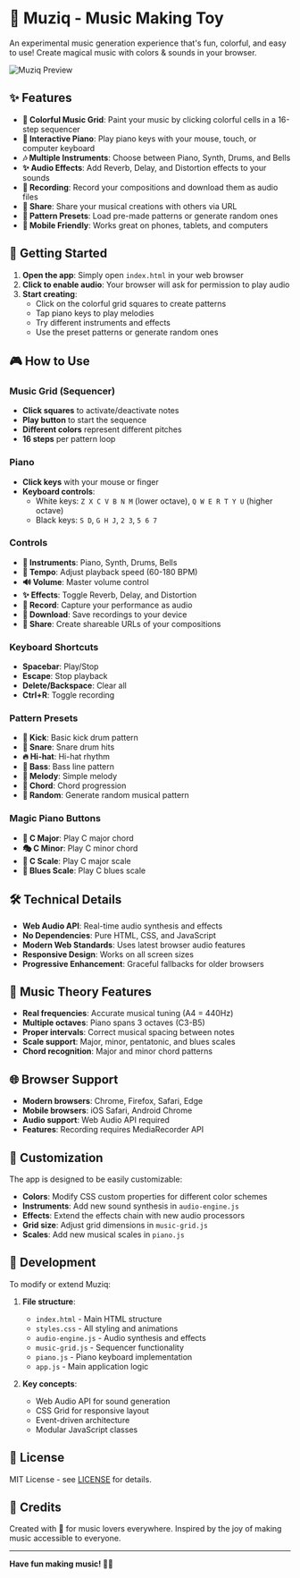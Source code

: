 # 🎵 Muziq - Music Making Toy

An experimental music generation experience that's fun, colorful, and easy to use! Create magical music with colors & sounds in your browser.

![Muziq Preview](https://user-images.githubusercontent.com/placeholder/preview.gif)

## ✨ Features

- **🌈 Colorful Music Grid**: Paint your music by clicking colorful cells in a 16-step sequencer
- **🎹 Interactive Piano**: Play piano keys with your mouse, touch, or computer keyboard
- **🎶 Multiple Instruments**: Choose between Piano, Synth, Drums, and Bells
- **✨ Audio Effects**: Add Reverb, Delay, and Distortion effects to your sounds
- **🔴 Recording**: Record your compositions and download them as audio files
- **🔗 Share**: Share your musical creations with others via URL
- **🎲 Pattern Presets**: Load pre-made patterns or generate random ones
- **📱 Mobile Friendly**: Works great on phones, tablets, and computers

## 🚀 Getting Started

1. **Open the app**: Simply open `index.html` in your web browser
2. **Click to enable audio**: Your browser will ask for permission to play audio
3. **Start creating**: 
   - Click on the colorful grid squares to create patterns
   - Tap piano keys to play melodies
   - Try different instruments and effects
   - Use the preset patterns or generate random ones

## 🎮 How to Use

### Music Grid (Sequencer)
- **Click squares** to activate/deactivate notes
- **Play button** to start the sequence
- **Different colors** represent different pitches
- **16 steps** per pattern loop

### Piano
- **Click keys** with your mouse or finger
- **Keyboard controls**:
  - White keys: `Z X C V B N M` (lower octave), `Q W E R T Y U` (higher octave)
  - Black keys: `S D`, `G H J`, `2 3`, `5 6 7`

### Controls
- **🎹 Instruments**: Piano, Synth, Drums, Bells
- **🕺 Tempo**: Adjust playback speed (60-180 BPM)
- **🔊 Volume**: Master volume control
- **✨ Effects**: Toggle Reverb, Delay, and Distortion
- **🔴 Record**: Capture your performance as audio
- **💾 Download**: Save recordings to your device
- **🔗 Share**: Create shareable URLs of your compositions

### Keyboard Shortcuts
- **Spacebar**: Play/Stop
- **Escape**: Stop playback
- **Delete/Backspace**: Clear all
- **Ctrl+R**: Toggle recording

### Pattern Presets
- **🥁 Kick**: Basic kick drum pattern
- **🎯 Snare**: Snare drum hits
- **🔥 Hi-hat**: Hi-hat rhythm
- **🎸 Bass**: Bass line pattern
- **🎼 Melody**: Simple melody
- **🎵 Chord**: Chord progression
- **🎲 Random**: Generate random musical pattern

### Magic Piano Buttons
- **🎹 C Major**: Play C major chord
- **🎭 C Minor**: Play C minor chord
- **🎼 C Scale**: Play C major scale
- **🌟 Blues Scale**: Play C blues scale

## 🛠️ Technical Details

- **Web Audio API**: Real-time audio synthesis and effects
- **No Dependencies**: Pure HTML, CSS, and JavaScript
- **Modern Web Standards**: Uses latest browser audio features
- **Responsive Design**: Works on all screen sizes
- **Progressive Enhancement**: Graceful fallbacks for older browsers

## 🎵 Music Theory Features

- **Real frequencies**: Accurate musical tuning (A4 = 440Hz)
- **Multiple octaves**: Piano spans 3 octaves (C3-B5)
- **Proper intervals**: Correct musical spacing between notes
- **Scale support**: Major, minor, pentatonic, and blues scales
- **Chord recognition**: Major and minor chord patterns

## 🌐 Browser Support

- **Modern browsers**: Chrome, Firefox, Safari, Edge
- **Mobile browsers**: iOS Safari, Android Chrome
- **Audio support**: Web Audio API required
- **Features**: Recording requires MediaRecorder API

## 🎨 Customization

The app is designed to be easily customizable:
- **Colors**: Modify CSS custom properties for different color schemes
- **Instruments**: Add new sound synthesis in `audio-engine.js`
- **Effects**: Extend the effects chain with new audio processors
- **Grid size**: Adjust grid dimensions in `music-grid.js`
- **Scales**: Add new musical scales in `piano.js`

## 🔧 Development

To modify or extend Muziq:

1. **File structure**:
   - `index.html` - Main HTML structure
   - `styles.css` - All styling and animations
   - `audio-engine.js` - Audio synthesis and effects
   - `music-grid.js` - Sequencer functionality
   - `piano.js` - Piano keyboard implementation
   - `app.js` - Main application logic

2. **Key concepts**:
   - Web Audio API for sound generation
   - CSS Grid for responsive layout
   - Event-driven architecture
   - Modular JavaScript classes

## 📜 License

MIT License - see [LICENSE](LICENSE) for details.

## 🎵 Credits

Created with 💜 for music lovers everywhere. Inspired by the joy of making music accessible to everyone.

---

**Have fun making music! 🎹✨** 